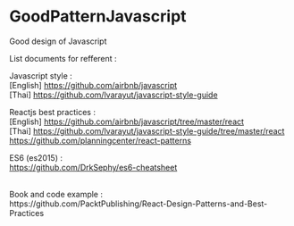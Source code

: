 # GoodPatternJavascript
Good design of Javascript

List documents for refferent : <br>

Javascript style : <br>
[English] https://github.com/airbnb/javascript  <br>
[Thai] https://github.com/lvarayut/javascript-style-guide <br>

Reactjs best practices : <br>
[English] https://github.com/airbnb/javascript/tree/master/react <br>
[Thai] https://github.com/lvarayut/javascript-style-guide/tree/master/react <br>
https://github.com/planningcenter/react-patterns

ES6 (es2015) : <br>
https://github.com/DrkSephy/es6-cheatsheet

<br>
Book and code example : <br>
https://github.com/PacktPublishing/React-Design-Patterns-and-Best-Practices
